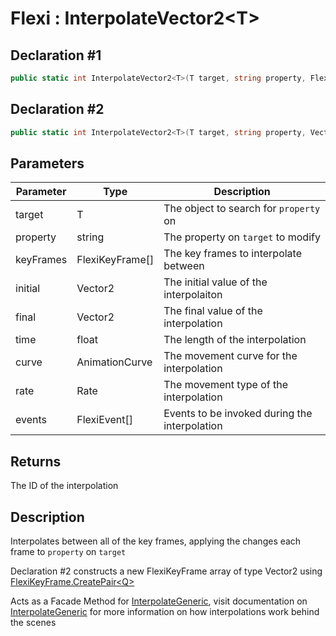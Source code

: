 # Flexi : InterpolateVector2\<T>
## Declaration #1
```cs
public static int InterpolateVector2<T>(T target, string property, FlexiKeyFrame<Vector2>[] keyFrames)
```
## Declaration #2
```cs
public static int InterpolateVector2<T>(T target, string property, Vector2 initial, Vector2 final, float time, AnimationCurve curve=null, Rate rate=Rate.time, FlexiEvent[] events=null)
```

## Parameters
| Parameter | Type | Description |
| - | - | - |
| target | T | The object to search for `property` on |
| property | string | The property on `target` to modify |
| keyFrames | FlexiKeyFrame<Vector2>[] | The key frames to interpolate between |
| initial | Vector2 | The initial value of the interpolaiton |
| final | Vector2 | The final value of the interpolation |
| time | float | The length of the interpolation |
| curve | AnimationCurve | The movement curve for the interpolation |
| rate | Rate | The movement type of the interpolation |
| events | FlexiEvent[] | Events to be invoked during the interpolation |

## Returns
The ID of the interpolation

## Description
Interpolates between all of the key frames, applying the changes each frame to `property` on `target`

Declaration #2 constructs a new FlexiKeyFrame array of type Vector2 using [FlexiKeyFrame.CreatePair\<Q>](../FlexiKeyFrame/CreatePairQ)

Acts as a Facade Method for [InterpolateGeneric](InterpolateGeneric.md), visit documentation on [InterpolateGeneric](InterpolateGeneric.md) for more information on how interpolations work behind the scenes